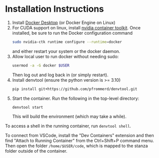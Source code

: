 # Installation Instructions

 1. Install [Docker Desktop](https://docs.docker.com/engine/install/) (or Docker Engine on Linux)
 2. For CUDA support on linux, install [nvidia container toolkit](https://docs.nvidia.com/datacenter/cloud-native/container-toolkit/latest/install-guide.html#installing-with-apt). Once installed, be sure to run the Docker configuration command
    ```bash
    sudo nvidia-ctk runtime configure --runtime=docker
    ```
    and either restart your system or the docker daemon.
 3. Allow local user to run docker without needing sudo:
    ```bash
    usermod -a -G docker $USER
    ```
    Then log out and log back in (or simply restart).
 4. Install denvtool (ensure the python version is >= 3.10)
    ```bash
    pip install git+https://github.com/pfrommerd/denvtool.git
    ```
 5. Start the container. Run the following in the top-level directory:
    ```bash
    denvtool start
    ```
    This will build the environment (which may take a while).

To access a shell in the running container, run ```denvtool shell```.

To connect from VSCode, install the "Dev Containers" extension and then find "Attach to Running Container" from the Ctrl+Shift+P command menu. Then open the folder ```/home/$USER/code```, which is mapped to the stanza folder outside of the container.